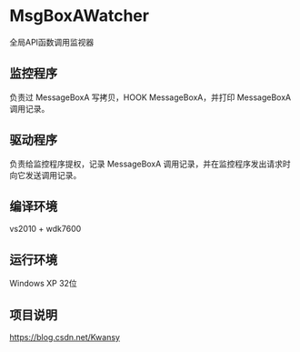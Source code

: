 # MsgBoxAWatcher
全局API函数调用监视器

## 监控程序
负责过 MessageBoxA 写拷贝，HOOK MessageBoxA，并打印 MessageBoxA 调用记录。

## 驱动程序
负责给监控程序提权，记录 MessageBoxA 调用记录，并在监控程序发出请求时向它发送调用记录。

## 编译环境
vs2010 + wdk7600

## 运行环境
Windows XP 32位

## 项目说明
https://blog.csdn.net/Kwansy
